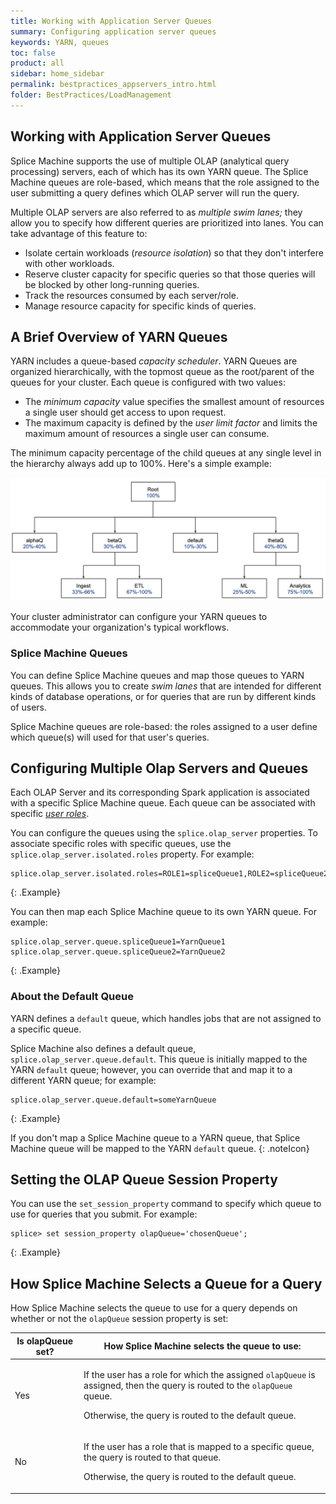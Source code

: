 ```yaml
---
title: Working with Application Server Queues
summary: Configuring application server queues
keywords: YARN, queues
toc: false
product: all
sidebar: home_sidebar
permalink: bestpractices_appservers_intro.html
folder: BestPractices/LoadManagement
---
```

<section>
<div class="TopicContent" data-swiftype-index="true" markdown="1">

# Working with Application Server Queues

Splice Machine supports the use of multiple OLAP (analytical query processing) servers, each of which has its own YARN queue. The Splice Machine queues are role-based, which means that the role assigned to the user submitting a query defines which OLAP server will run the query.

Multiple OLAP servers are also referred to as *multiple swim lanes;* they allow you to specify how different queries are prioritized into lanes. You can take advantage of this feature to:

* Isolate certain workloads (*resource isolation*) so that they don't interfere with other workloads.
* Reserve cluster capacity for specific queries so that those queries will be blocked by other long-running queries.
* Track the resources consumed by each server/role.
* Manage resource capacity for specific kinds of queries.


## A Brief Overview of YARN Queues

YARN includes a queue-based *capacity scheduler*. YARN Queues are organized hierarchically, with the topmost queue as the root/parent of the queues for your cluster. Each queue is configured with two values:

* The *minimum capacity* value specifies the smallest amount of resources a single user should get access to upon request.
* The maximum capacity is defined by the *user limit factor* and limits the maximum amount of resources a single user can consume.

The minimum capacity percentage of the child queues at any single level in the hierarchy always add up to 100%. Here's a simple example:

<img src="images/yarnqueues1.png" class="indentedTightSpacing" alt="Yarn queue hierarchy example">

Your cluster administrator can configure your YARN queues to accommodate your organization's typical workflows.

### Splice Machine Queues

You can define Splice Machine queues and map those queues to YARN queues. This allows you to create *swim lanes* that are intended for different kinds of database operations, or for queries that are run by different kinds of users.

Splice Machine queues are role-based: the roles assigned to a user define which queue(s) will used for that user's queries.


## Configuring Multiple Olap Servers and Queues

Each OLAP Server and its corresponding Spark application is associated with a specific Splice Machine queue. Each queue can be associated with specific [*user roles*](tutorials_security_authorization.html).

You can configure the queues using the `splice.olap_server` properties. To associate specific roles with specific queues, use the `splice.olap_server.isolated.roles` property. For example:

```
splice.olap_server.isolated.roles=ROLE1=spliceQueue1,ROLE2=spliceQueue2,ROLE3=spliceQueue1
```
{: .Example}

You can then map each Splice Machine queue to its own YARN queue. For example:

```
splice.olap_server.queue.spliceQueue1=YarnQueue1
splice.olap_server.queue.spliceQueue2=YarnQueue2
```
{: .Example}

### About the Default Queue

YARN defines a `default` queue, which handles jobs that are not assigned to a specific queue.

Splice Machine also defines a default queue, `splice.olap_server.queue.default`. This queue is initially mapped to the YARN `default` queue; however, you can override that and map it to a different YARN queue; for example:

```
splice.olap_server.queue.default=someYarnQueue
```
{: .Example}

If you don't map a Splice Machine queue to a YARN queue, that Splice Machine queue will be mapped to the YARN `default` queue.
{: .noteIcon}


## Setting the OLAP Queue Session Property

You can use the `set_session_property` command to specify which queue to use for queries that you submit. For example:

```
splice> set session_property olapQueue='chosenQueue';
```
{: .Example}

## How Splice Machine Selects a Queue for a Query

How Splice Machine selects the queue to use for a query depends on whether or not the `olapQueue` session property is set:

<table class="oddEven">
    <col />
    <col />
    <thead>
        <tr>
            <th>Is <span class="CodeFont">olapQueue</span> set?</th>
            <th>How Splice Machine selects the queue to use:</th>
        </tr>
    </thead>
    <tbody>
        <tr>
            <td>Yes</td>
            <td>
                <p>If the user has a role for which the assigned <code>olapQueue</code> is assigned, then the query is routed to the <code>olapQueue</code> queue.</p>
                <p>Otherwise, the query is routed to the default queue.</p>
            </td>
        </tr>
        <tr>
            <td>No</td>
            <td>
                <p>If the user has a role that is mapped to a specific queue, the query is routed to that queue.</p>
                <p>Otherwise, the query is routed to the default queue.</p>
            </td>
        </tr>
    </tbody>
</table>

</div>
</section>
